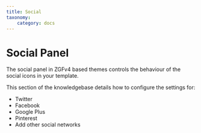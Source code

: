 ```yaml
---
title: Social
taxonomy:
    category: docs
---
```


# Social Panel

The social panel in ZGFv4 based themes controls the behaviour of the social icons in your template.

This section of the knowledgebase details how to configure the settings for:
- Twitter
- Facebook
- Google Plus
- Pinterest
- Add other social networks
